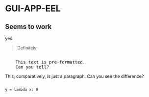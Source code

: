 # GUI-APP-EEL

## Seems to work
yes
>Definitely

<pre>

    This text is pre-formatted.
    Can you tell?
</pre>

<p>
    This, comparatively, is just a paragraph. Can you see the difference?
</p>

<code lang="Python">
y = lambda x: 0
</code>